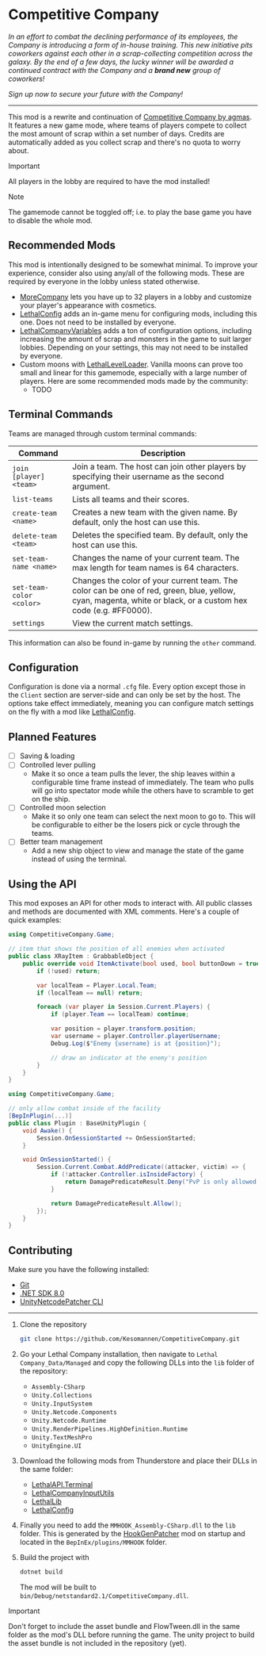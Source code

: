 ﻿# Competitive Company

_In an effort to combat the declining performance of its employees, the Company is introducing a form of in-house training. This new initiative pits coworkers against each other in a scrap-collecting competition across the galaxy. By the end of a few days, the lucky winner will be awarded a continued contract with the Company and a **brand new** group of coworkers!_

_Sign up now to secure your future with the Company!_

---

This mod is a rewrite and continuation of [Competitive Company by agmas](https://thunderstore.io/c/lethal-company/p/agmas/CompetitiveCompany/).
It features a new game mode, where teams of players compete to collect the most amount of scrap within a set number of days. Credits are automatically added as you collect scrap and there's no quota to worry about.

> [!IMPORTANT]
> All players in the lobby are required to have the mod installed!

> [!NOTE]
> The gamemode cannot be toggled off; i.e. to play the base game you have to disable the whole mod.

## Recommended Mods

This mod is intentionally designed to be somewhat minimal. To improve your experience, consider also using any/all of the following mods. These are required by everyone in the lobby unless stated otherwise.

- [MoreCompany](https://thunderstore.io/c/lethal-company/p/notnotnotswipez/MoreCompany/) lets you have up to 32 players in a lobby and customize your player's appearance with cosmetics.
- [LethalConfig](https://thunderstore.io/c/lethal-company/p/AinaVT/LethalConfig/) adds an in-game menu for configuring mods, including this one. Does not need to be installed by everyone.
- [LethalCompanyVariables](https://thunderstore.io/c/lethal-company/p/AMRV/LethalCompanyVariables/) adds a ton of configuration options, including increasing the amount of scrap and monsters in the game to suit larger lobbies. Depending on your settings, this may not need to be installed by everyone.
- Custom moons with [LethalLevelLoader](https://thunderstore.io/c/lethal-company/p/IAmBatby/LethalLevelLoader/). Vanilla moons can prove too small and linear for this gamemode, especially with a large number of players. Here are some recommended mods made by the community:
  - TODO

## Terminal Commands

Teams are managed through custom terminal commands:

| Command                  | Description                                                                                                                                                   |
| ------------------------ | ------------------------------------------------------------------------------------------------------------------------------------------------------------- |
| `join [player] <team>`   | Join a team. The host can join other players by specifying their username as the second argument.                                                             |
| `list-teams`             | Lists all teams and their scores.                                                                                                                             |
| `create-team <name>`     | Creates a new team with the given name. By default, only the host can use this.                                                                               |
| `delete-team <team>`     | Deletes the specified team. By default, only the host can use this.                                                                                           |
| `set-team-name <name>`   | Changes the name of your current team. The max length for team names is 64 characters.                                                                        |
| `set-team-color <color>` | Changes the color of your current team. The color can be one of red, green, blue, yellow, cyan, magenta, white or black, or a custom hex code (e.g. #FF0000). |
| `settings`               | View the current match settings.                                                                                                                              |

This information can also be found in-game by running the `other` command.

## Configuration

Configuration is done via a normal `.cfg` file. Every option except those in the `Client` section are server-side and can only be set by the host. The options take effect immediately, meaning you can configure match settings on the fly with a mod like [LethalConfig](https://thunderstore.io/c/lethal-company/p/AinaVT/LethalConfig/).

## Planned Features

- [ ] Saving & loading
- [ ] Controlled lever pulling
  - Make it so once a team pulls the lever, the ship leaves within a configurable time frame instead of immediately. The team who pulls will go into spectator mode while the others have to scramble to get on the ship.
- [ ] Controlled moon selection
  - Make it so only one team can select the next moon to go to. This will be configurable to either be the losers pick or cycle through the teams.
- [ ] Better team management
  - Add a new ship object to view and manage the state of the game instead of using the terminal.

## Using the API

This mod exposes an API for other mods to interact with. All public classes and methods are documented with XML comments. Here's a couple of quick examples:

```csharp
using CompetitiveCompany.Game;

// item that shows the position of all enemies when activated
public class XRayItem : GrabbableObject {
    public override void ItemActivate(bool used, bool buttonDown = true) {
        if (!used) return;

        var localTeam = Player.Local.Team;
        if (localTeam == null) return;

        foreach (var player in Session.Current.Players) {
            if (player.Team == localTeam) continue;

            var position = player.transform.position;
            var username = player.Controller.playerUsername;
            Debug.Log($"Enemy {username} is at {position}");

            // draw an indicator at the enemy's position
        }
    }
}
```

```csharp
using CompetitiveCompany.Game;

// only allow combat inside of the facility
[BepInPlugin(...)]
public class Plugin : BaseUnityPlugin {
    void Awake() {
        Session.OnSessionStarted += OnSessionStarted;
    }

    void OnSessionStarted() {
        Session.Current.Combat.AddPredicate((attacker, victim) => {
            if (!attacker.Controller.isInsideFactory) {
                return DamagePredicateResult.Deny("PvP is only allowed inside the facility");
            }

            return DamagePredicateResult.Allow();
        });
    }
}
```

## Contributing

Make sure you have the following installed:

- [Git](https://git-scm.com/)
- [.NET SDK 8.0](https://dotnet.microsoft.com/download/dotnet/6.0)
- [UnityNetcodePatcher CLI](https://github.com/EvaisaDev/UnityNetcodePatcher?tab=readme-ov-file#cli)

---

1. Clone the repository
   ```sh
   git clone https://github.com/Kesomannen/CompetitiveCompany.git
   ```
2. Go your Lethal Company installation, then navigate to `Lethal Company_Data/Managed` and copy the following DLLs into the `lib` folder of the repository:

   - `Assembly-CSharp`
   - `Unity.Collections`
   - `Unity.InputSystem`
   - `Unity.Netcode.Components`
   - `Unity.Netcode.Runtime`
   - `Unity.RenderPipelines.HighDefinition.Runtime`
   - `Unity.TextMeshPro`
   - `UnityEngine.UI`

3. Download the following mods from Thunderstore and place their DLLs in the same folder:

   - [LethalAPI.Terminal](https://thunderstore.io/c/lethal-company/p/LethalAPI/LethalAPI_Terminal/)
   - [LethalCompanyInputUtils](https://thunderstore.io/c/lethal-company/p/Rune580/LethalCompany_InputUtils/)
   - [LethalLib](https://thunderstore.io/c/lethal-company/p/Evaisa/LethalLib/)
   - [LethalConfig](https://thunderstore.io/c/lethal-company/p/AinaVT/LethalConfig/)

4. Finally you need to add the `MMHOOK_Assembly-CSharp.dll` to the `lib` folder. This is generated by the [HookGenPatcher](https://thunderstore.io/c/lethal-company/p/Evaisa/HookGenPatcher/) mod on startup and located in the `BepInEx/plugins/MMHOOK` folder.

5. Build the project with
   ```sh
   dotnet build
   ```
   The mod will be built to `bin/Debug/netstandard2.1/CompetitiveCompany.dll`.

> [!IMPORTANT]
> Don't forget to include the asset bundle and FlowTween.dll in the same folder as the mod's DLL before running the game. The unity project to build the asset bundle is not included in the repository (yet).
